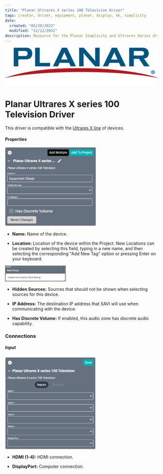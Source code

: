 ```yaml
---
title: "Planar Ultrares X series 100 Television Driver"
tags: creator, driver, equipment, planar, display, 4k, simplicity
date:
  created: "03/29/2022"
  modified: "12/12/2022"
description: Resource for the Planar Simplicity and Ultrares Series drivers. These semi-generic drivers work with any display in their respective series.
---
```


<div style="text-align: center">

<a href="../../../Assets/Knowledge-Base/Creator/Drivers/Logos/planar-logo.png">
  <img src="../../../Assets/Knowledge-Base/Creator/Drivers/Logos/planar-logo.png" alt="Planar Logo" width="700" height="">
</a>
</div>

# Planar Ultrares X series 100 Television Driver
This driver is compatible with the [Ultrares X line](https://www.planar.com/products/large-format-lcd-displays/ultrares-x/) of devices.

#### Properties
<a href="../../../Assets/Knowledge-Base/Creator/Drivers/planar-ultrares-x-series-100-television.png">
  <img src="../../../Assets/Knowledge-Base/Creator/Drivers/planar-ultrares-x-series-100-television.png" alt="Planar Ultrares X series 100 Television" width="300" height="">
</a>

* **Name:** Name of the device.

* **Location:** Location of the device within the Project. New Locations can be created by selecting this field, typing in a new name, and then selecting the corresponding "Add New Tag" option or pressing Enter on your keyboard.
<img src="../../../Assets/Knowledge-Base/Creator/Drivers/locations-add.png" alt="Adding Main Dining Tag to Location" width="200" height="">

* **Hidden Sources:** Sources that should not be shown when selecting sources for this device.

* **IP Address:** The destination IP address that SAVI will use when communicating with the device.

* **Has Discrete Volume:** If enabled, this audio zone has discrete audio capability.

### Connections

##### Input
<a href="../../../Assets/Knowledge-Base/Creator/Drivers/planar-ultrares-x-series-100-television-connections-input.png">
  <img src="../../../Assets/Knowledge-Base/Creator/Drivers/planar-ultrares-x-series-100-television-connections-input.png" alt="Planar Ultrares X series 100 Television - connections input" width="300" height="">
</a>


* **HDMI (1-4):** HDMI connection.

* **DisplayPort:** Computer connection.
